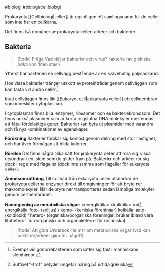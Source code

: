 #biologi #biologi/cellbiologi 

Prokaryota [[Cellbiologi|celler]] är egentligen ett samlingsnamn för de celler som inte har en cellkärna.

Det finns två domäner av prokaryota celler: arkéer och bakterier.

## Bakterie
> [!todo] Fråga
> Vad skiljer bakterier och virus?
> bakterie (av grekiska *bakterion* 'liten stav')

Ytterst har bakterien en cellvägg bestående av en kvävehaltig polysackarid.

Hos vissa bakterier tränger utskott av proteintrådar genom cellväggen som kan fästa vid andra celler.[^1]

Inuti cellväggen finns likt [[Eukaryot cell|eukaryota celler]] ett cellmembran som innesluter cytoplasman.

I cytoplasman finns bl.a. enzymer, ribosomer och en bakteriekromosom. Det finns också plasmider som är korta ringslutna DNA-molekyler med endast ett fåtal fördelaktiga gener. Bakterier kan byta ut plasmider med varandra och få nya kombinationer av egenskaper.

**Förökning**
Bakterier förökar sig könlöst genom delning med stor hastighet, och har även förmågan att bilda kolonier.

**Rörelse**
Det finns några olika sätt för prokaryota celler att röra sig, vissa utsöndrar t.ex. slem som de glider fram på. Bakterier och arkéer rör sig dock i regel med flageller (dock inte samma som flageller för eukaryota celler).

**Ämnesomsättning**
Till skillnad från eukaryota celler utsöndrar de prokaryota cellerna enzymer direkt till omgivningen för att bryta ner makromolekyler. När de bryts ner transporteras sedan lämpliga molekyler genom cellmembranet.

**Namngivning av metaboliska vägar:**
\<energikälla\> \<kolkälla\>  trof[^2]
energikälla: foto- (solljus) / kemo- (kemiska föreningar)
kolkälla: auto- (koldioxid) / hetero- (organiska/oorganiska föreningar; brukar ibland vara litohetero- för oorganiska och organohetero- för organiska).

> [!todo]  Att göra
> Undersök lite mer om metaboliska vägar (vad kan bakterier/arkéer göra för något?)

[^1]: Exempelvis gonorrébakterien som sätter sig fast i människans slemhinnor.
[^2]: Suffixet "-trof" betyder ungefär näring på urtida grekiska